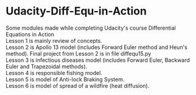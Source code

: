 # Udacity-Diff-Equ-in-Action
Some modules made while completing Udacity's course Differential Equations in Action<br>
Lesson 1 is mainly review of concepts.<br>
Lesson 2 is Apollo 13 model (includes Forward Euler method and Heun's method). Final project from Lesson 2 is in file diffequ15.py<br>
Lesson 3 is infectious diseases model (includes Forward Euler, Backward Euler and Trapezoidal methods).<br>
Lesson 4 is responsible fishing model.<br>
Lesson 5 is model of Anti-lock Braking System.<br>
Lesson 6 is model of spread of a wildfire (heat diffusion).
